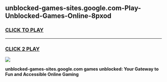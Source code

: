 
## unblocked-games-sites.google.com-Play-Unblocked-Games-Online-8pxod
<h3>
<a href="https://premium76.site?title=unblocked-games-sites.google.com&ref=24A">CLICK TO PLAY</a></h3>
<hr>

<h3>
<a href="https://premium76.site?title=unblocked-games-sites.google.com&ref=24A">CLICK 2 PLAY</a>
  
</h3>

<a href="https://premium76.site?title=unblocked-games-sites.google.com&ref=24A"><img src="https://clearcache.store/games.png"></a>


**unblocked-games-sites.google.com games unblocked: Your Gateway to Fun and Accessible Online Gaming**
